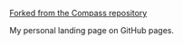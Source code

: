 
[Forked from the Compass repository](https://github.com/excentris/compass/)

My personal landing page on GitHub pages.

